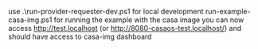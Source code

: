 use .\run-provider-requester-dev.ps1 for local development
run-example-casa-img.ps1 for running the example with the casa image
you can now access http://test.localhost (or http://8080-casaos-test.localhost/) and should have access to casa-img dashboard